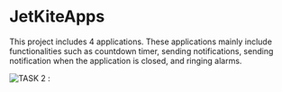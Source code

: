 # JetKiteApps

This project includes 4 applications. These applications mainly include functionalities such as countdown timer, sending notifications, sending notification when the application is closed, and ringing alarms.

![TASK 2 :](https://github.com/khanMurat/JetKiteApps/assets/102156383/a991aed4-158c-40a4-95b0-bbbda61e8d61)
